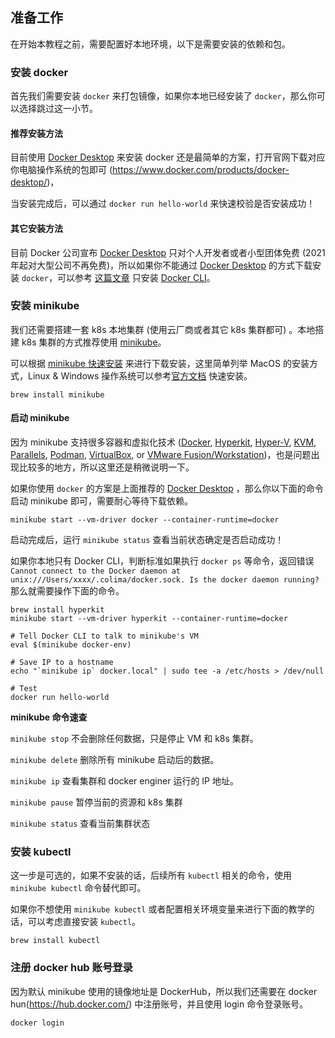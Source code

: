 ## 准备工作

在开始本教程之前，需要配置好本地环境，以下是需要安装的依赖和包。

### 安装 docker

首先我们需要安装 `docker` 来打包镜像，如果你本地已经安装了 `docker`，那么你可以选择跳过这一小节。

#### 推荐安装方法

目前使用 [Docker Desktop](https://www.docker.com/products/docker-desktop/) 来安装 docker 还是最简单的方案，打开官网下载对应你电脑操作系统的包即可 (https://www.docker.com/products/docker-desktop/)，

当安装完成后，可以通过 `docker run hello-world` 来快速校验是否安装成功！

#### 其它安装方法

目前  Docker 公司宣布  [Docker Desktop](https://www.docker.com/products/docker-desktop/) 只对个人开发者或者小型团体免费 (2021年起对大型公司不再免费)，所以如果你不能通过  [Docker Desktop](https://www.docker.com/products/docker-desktop/) 的方式下载安装 `docker`，可以参考 [这篇文章](https://dhwaneetbhatt.com/blog/run-docker-without-docker-desktop-on-macos) 只安装  [Docker CLI](https://github.com/docker/cli)。

### 安装 minikube

我们还需要搭建一套 k8s 本地集群 (使用云厂商或者其它 k8s 集群都可) 。本地搭建 k8s 集群的方式推荐使用 [minikube](https://minikube.sigs.k8s.io/docs/)。

可以根据 [minikube 快速安装](https://minikube.sigs.k8s.io/docs/start/) 来进行下载安装，这里简单列举 MacOS 的安装方式，Linux & Windows 操作系统可以参考[官方文档](https://minikube.sigs.k8s.io/docs/start/) 快速安装。

```shell
brew install minikube
```

#### 启动 minikube

因为 minikube 支持很多容器和虚拟化技术 ([Docker](https://minikube.sigs.k8s.io/docs/drivers/docker/), [Hyperkit](https://minikube.sigs.k8s.io/docs/drivers/hyperkit/), [Hyper-V](https://minikube.sigs.k8s.io/docs/drivers/hyperv/), [KVM](https://minikube.sigs.k8s.io/docs/drivers/kvm2/), [Parallels](https://minikube.sigs.k8s.io/docs/drivers/parallels/), [Podman](https://minikube.sigs.k8s.io/docs/drivers/podman/), [VirtualBox](https://minikube.sigs.k8s.io/docs/drivers/virtualbox/), or [VMware Fusion/Workstation](https://minikube.sigs.k8s.io/docs/drivers/vmware/))，也是问题出现比较多的地方，所以这里还是稍微说明一下。

如果你使用 `docker` 的方案是上面推荐的 [Docker Desktop](https://www.docker.com/products/docker-desktop/) ，那么你以下面的命令启动 minikube 即可，需要耐心等待下载依赖。

```shell
minikube start --vm-driver docker --container-runtime=docker
```

启动完成后，运行 `minikube status` 查看当前状态确定是否启动成功！

如果你本地只有 Docker CLI，判断标准如果执行 `docker ps` 等命令，返回错误 `Cannot connect to the Docker daemon at unix:///Users/xxxx/.colima/docker.sock. Is the docker daemon running?` 那么就需要操作下面的命令。

```shell
brew install hyperkit
minikube start --vm-driver hyperkit --container-runtime=docker

# Tell Docker CLI to talk to minikube's VM
eval $(minikube docker-env)

# Save IP to a hostname
echo "`minikube ip` docker.local" | sudo tee -a /etc/hosts > /dev/null

# Test
docker run hello-world
```

**minikube 命令速查**

`minikube stop` 不会删除任何数据，只是停止 VM 和 k8s 集群。

`minikube delete` 删除所有 minikube 启动后的数据。

`minikube ip` 查看集群和 docker enginer 运行的 IP 地址。

`minikube pause` 暂停当前的资源和 k8s 集群

`minikube status` 查看当前集群状态

### 安装 kubectl

这一步是可选的，如果不安装的话，后续所有 `kubectl` 相关的命令，使用 `minikube kubectl` 命令替代即可。

如果你不想使用 `minikube kubectl` 或者配置相关环境变量来进行下面的教学的话，可以考虑直接安装 `kubectl`。

```shell
brew install kubectl
```

### 注册 docker hub 账号登录

因为默认 minikube 使用的镜像地址是 DockerHub，所以我们还需要在 docker hun(https://hub.docker.com/) 中注册账号，并且使用 login 命令登录账号。

```shell
docker login
```
